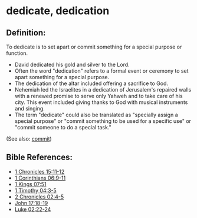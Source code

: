 # dedicate, dedication #

## Definition: ##

To dedicate is to set apart or commit something for a special purpose or function.

* David dedicated his gold and silver to the Lord.
* Often the word "dedication" refers to a formal event or ceremony to set apart something for a special purpose.
* The dedication of the altar included offering a sacrifice to God.
* Nehemiah led the Israelites in a dedication of Jerusalem's repaired walls with a renewed promise to serve only Yahweh and to take care of his city. This event included giving thanks to God with musical instruments and singing.
* The term "dedicate" could also be translated as "specially assign a special purpose" or "commit something to be used for a specific use" or "commit someone to do a special task."

(See also: [commit](../other/commit.md))

## Bible References: ##

* [1 Chronicles 15:11-12](https://door43.org/en/bible/notes/1ch/15/11)
* [1 Corinthians 06:9-11](https://door43.org/en/bible/notes/1co/06/09)
* [1 Kings 07:51](https://door43.org/en/bible/notes/1ki/07/51)
* [1 Timothy 04:3-5](https://door43.org/en/bible/notes/1ti/04/03)
* [2 Chronicles 02:4-5](https://door43.org/en/bible/notes/2ch/02/04)
* [John 17:18-19](https://door43.org/en/bible/notes/jhn/17/18)
* [Luke 02:22-24](https://door43.org/en/bible/notes/luk/02/22)

